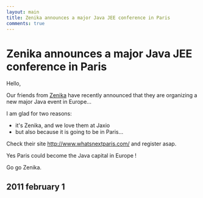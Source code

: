 ```yaml
---
layout: main
title: Zenika announces a major Java JEE conference in Paris
comments: true
---
```


# Zenika announces a major Java JEE conference in Paris
Hello, 

Our friends from <a href="http:/www.zenika.com">Zenika</a> have recently announced that they are organizing a new major Java event in Europe... 

I am glad for two reasons:
 
* it's Zenika, and we love them at Jaxio
* but also because it is going to be in Paris... 

Check their site <a href="http://www.whatsnextparis.com/">http://www.whatsnextparis.com/</a> and register asap. 

Yes Paris could become the Java capital in Europe ! 

Go go Zenika.

## 2011 february 1